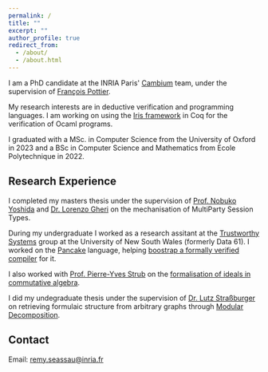 ```yaml
---
permalink: /
title: ""
excerpt: ""
author_profile: true
redirect_from: 
  - /about/
  - /about.html
---
```


I am a PhD candidate at the INRIA Paris' [Cambium](http://cambium.inria.fr/) team, under the supervision of [François Pottier](https://pauillac.inria.fr/~fpottier/).

My research interests are in deductive verification and programming languages. I am working on using the [Iris framework](https://iris-project.org/) in Coq for the verification of Ocaml programs.

I graduated with a MSc. in Computer Science from the University of Oxford in 2023 and a BSc in Computer Science and Mathematics from Ecole Polytechnique in 2022.

## Research Experience

I completed my masters thesis under the supervision of [Prof. Nobuko Yoshida](https://mrg.cs.ox.ac.uk/people/nobuko-yoshida/) and [Dr. Lorenzo Gheri](https://sites.google.com/view/lorgheri/home) on the mechanisation of MultiParty Session Types.

During my undergraduate I worked as a research assitant at the [Trustworthy Systems](https://trustworthy.systems/) group at the University of New South Wales (formerly Data 61). I worked on the [Pancake](https://trustworthy.systems/projects/TS/drivers/pancake) language, helping [boostrap a formally verified compiler](/research/bootstrapped-compiler/) for it.

I also worked with [Prof. Pierre-Yves Strub](http://www.strub.nu/) on the [formalisation of ideals in commutative algebra](/research/formalizing-ideals/).

I did my undegraduate thesis under the supervision of [Dr. Lutz Straßburger](https://www.lix.polytechnique.fr/Labo/Lutz.Strassburger/) on retrieving formulaic structure from arbitrary graphs through [Modular Decomposition](/research/modular-decomposition).

## Contact

Email: remy.seassau@inria.fr


